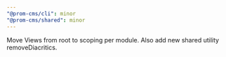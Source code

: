 ```yaml
---
"@prom-cms/cli": minor
"@prom-cms/shared": minor
---
```


Move Views from root to scoping per module. Also add new shared utility removeDiacritics.
